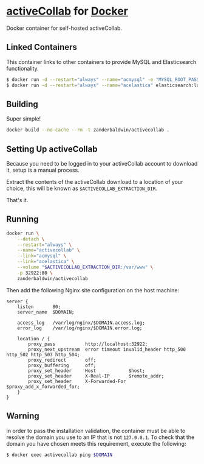 # [activeCollab][ac] for [Docker][docker]

Docker container for self-hosted activeCollab.

## Linked Containers

This container links to other containers to provide MySQL and Elasticsearch functionality.

```bash
$ docker run -d --restart="always" --name="acmysql" -e "MYSQL_ROOT_PASSWORD=<yourPassword>" mysql:latest
$ docker run -d --restart="always" --name="acelastica" elasticsearch:latest
```

## Building

Super simple!

```bash
docker build --no-cache --rm -t zanderbaldwin/activecollab .
```

## Setting Up activeCollab

Because you need to be logged in to your activeCollab account to download it, setup is a manual process.

Extract the contents of the activeCollab download to a location of your choice, this will be known as
`$ACTIVECOLLAB_EXTRACTION_DIR`.

That's it.

## Running

```bash
docker run \
    --detach \
    --restart="always" \
    --name="activecollab" \
    --link="acmysql" \
    --link="acelastica" \
    --volume "$ACTIVECOLLAB_EXTRACTION_DIR:/var/www" \
    -p 32922:80 \
    zanderbaldwin/activecollab
```

Then add the following Nginx site configuration on the host machine:

```nginx
server {
    listen       80;
    server_name  $DOMAIN;

    access_log   /var/log/nginx/$DOMAIN.access.log;
    error_log    /var/log/nginx/$DOMAIN.error.log;

    location / {
        proxy_pass           http://localhost:32922;
        proxy_next_upstream  error timeout invalid_header http_500 http_502 http_503 http_504;
        proxy_redirect       off;
        proxy_buffering      off;
        proxy_set_header     Host            $host;
        proxy_set_header     X-Real-IP       $remote_addr;
        proxy_set_header     X-Forwarded-For $proxy_add_x_forwarded_for;
    }
}
```

## Warning

In order to pass the installation validation, the container must be able to resolve the domain you use to an IP that is
not `127.0.0.1`. To check that the domain you have chosen meets this requirement, execute the following:

```bash
$ docker exec activecollab ping $DOMAIN
```

[ac]: https://activecollab.com
[docker]: https://www.docker.com
